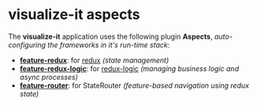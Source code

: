 # visualize-it aspects

The **visualize-it** application uses the following plugin
**Aspects**, _auto-configuring the frameworks in it's run-time
stack_:

 - [**feature-redux**]:       for [redux] _(state management)_
 - [**feature-redux-logic**]: for [redux-logic] _(managing business logic and async processes)_
 - [**feature-router**]:      for StateRouter _(feature-based navigation using redux state)_


[**feature-redux**]:       https://github.com/KevinAst/feature-redux
[redux]:                   https://redux.js.org/

[**feature-redux-logic**]: https://github.com/KevinAst/feature-redux-logic
[redux-logic]:             https://github.com/jeffbski/redux-logic

[**feature-router**]:      https://github.com/KevinAst/feature-router

